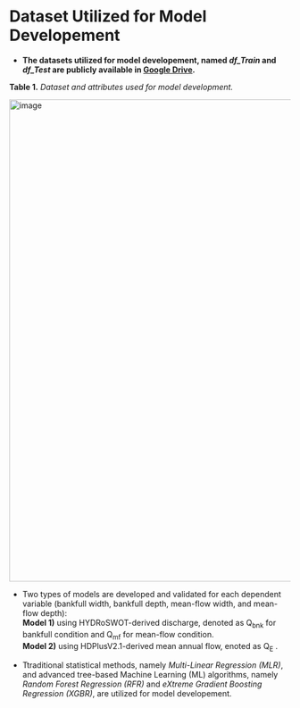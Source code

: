 # Dataset Utilized for Model Developement 

* __The datasets utilized for model developement, named _df_Train_ and _df_Test_ are publicly available in [Google Drive]().__

__Table 1.__ _Dataset and attributes used for model development._

<img width="864" alt="image" src="https://github.com/Reizrb/Bankfull-and-mean-flow-channel-geometry-for-CONUS/assets/133435701/20d53105-86bf-49ba-8b6f-c4509075bf5f">





* Two types of models are developed and validated for each dependent variable (bankfull width, bankfull depth, mean-flow width, and mean-flow depth):\
__Model 1)__ using HYDRoSWOT-derived discharge, denoted as Q<sub>bnk</sub> for bankfull condition and Q<sub>mf</sub> for mean-flow condition. \
__Model 2)__ using HDPlusV2.1-derived mean annual flow, enoted as Q<sub>E</sub> . 

* Ttraditional statistical methods, namely _Multi-Linear Regression (MLR)_, and advanced tree-based Machine Learning (ML) algorithms, namely _Random Forest Regression (RFR)_ and _eXtreme Gradient Boosting Regression (XGBR)_, are utilized for model developement.
